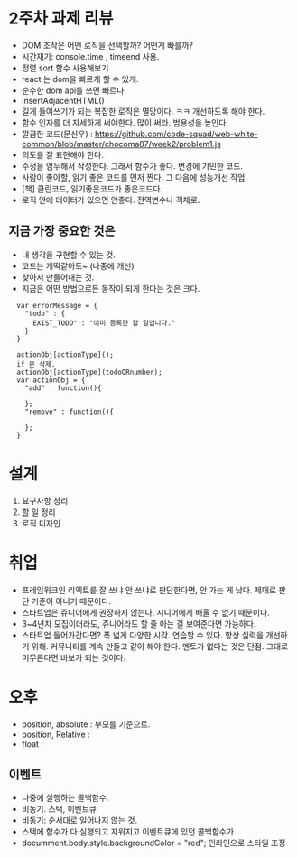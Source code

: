 # 2주차 과제 리뷰
- DOM 조작은 어떤 로직을 선택할까? 어떤게 빠를까?
- 시간재기: console.time , timeend 사용.
- 정렬 sort 함수 사용해보기
- react 는 dom을 빠르게 할 수 있게.
- 순수한 dom api를 쓰면 빠르다.
- insertAdjacentHTML()
- 길게 들여쓰기가 되는 복잡한 로직은 멸망이다. ㅋㅋ
  개선하도록 해야 한다.
- 함수 인자를 더 자세하게 써야한다. 많이 써라. 범용성을 높인다.
- 깔끔한 코드(문신우) : https://github.com/code-squad/web-white-common/blob/master/chocoma87/week2/problem1.js
- 의도를 잘 표현해야 한다.
- 수정을 염두해서 작성한다. 그래서 함수가 좋다. 변경에 기민한 코드.
- 사람이 좋아할, 읽기 좋은 코드를 먼저 짠다. 그 다음에 성능개선 작업.
- [책] 클린코드, 읽기좋은코드가 좋은코드다.
- 로직 안에 데이터가 있으면 안좋다. 전역변수나 객체로.

## 지금 가장 중요한 것은
- 내 생각을 구현할 수 있는 것.
- 코드는 개떡같아도~ (나중에 개선)
- 찾아서 만들어내는 것.
- 지금은 어떤 방법으로든 동작이 되게 한다는 것은 크다.
```
  var errorMessage = {
    "todo" : {
      EXIST_TODO" : "이미 등록한 할 일입니다."
    }
  }

  actionObj[actionType]();
  if 문 삭제.
  actionObj[actionType](todoORnumber);
  var actionObj = {
    "add" : function(){

    };
    "remove" : function(){

    };
  }
```

# 설계
1. 요구사항 정리
2. 할 일 정리
3. 로직 디자인

# 취업
- 프레임워크인 리엑트를 잘 쓰냐 안 쓰냐로 판단한다면, 안 가는 게 낫다.
  제대로 판단 기준이 아니기 때문이다.
- 스타트업은 쥬니어에게 권장하지 않는다. 시니어에게 배울 수 없기 때문이다.
- 3~4년차 모집이더라도, 쥬니어라도 할 줄 아는 걸 보여준다면 가능하다.
- 스타트업 들어가간다면?
  폭 넓게 다양한 시각. 연습할 수 있다. 항상 실력을 개선하기 위해. 커뮤니티를 계속 만들고 같이 해야 한다.
  멘토가 없다는 것은 단점. 그대로 머무른다면 바보가 되는 것이다.

# 오후
- position, absolute : 부모를 기준으로.
- position, Relative :
- float :

## 이벤트
- 나중에 실행하는 콜백함수.
- 비동기. 스택, 이벤트큐
- 비동기: 순서대로 일어나지 않는 것.
- 스택에 함수가 다 실행되고 지워지고 이벤트큐에 있던 콜백함수가.
- documment.body.style.backgroundColor = "red";
  인라인으로 스타일 조정
